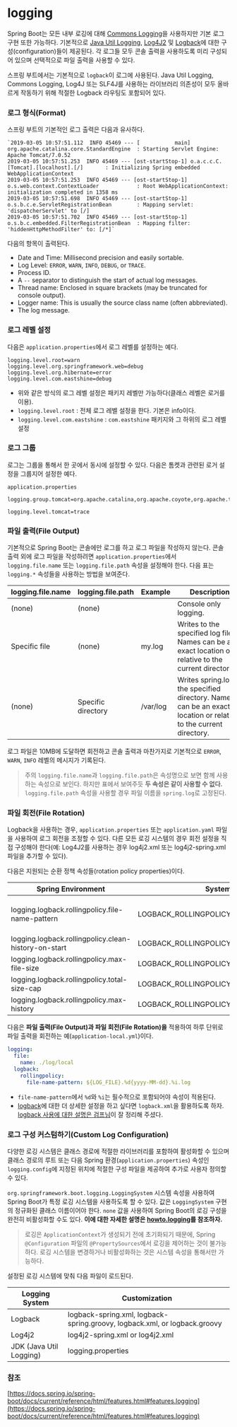 # logging

Spring Boot는 모든 내부 로깅에 대해 [Commons Logging](https://commons.apache.org/logging)을 사용하지만 기본 로그 구현 또한 가능하다. 기본적으로 [Java Util Logging](https://docs.oracle.com/javase/8/docs/api/java/util/logging/package-summary.html), [Log4J2](https://logging.apache.org/log4j/2.x/) 및 [Logback](https://logback.qos.ch/)에 대한 구성(configuration)들이 제공된다. 각 로그들 모두 콘솔 출력을 사용하도록 미리 구성되어 있으며 선택적으로 파일 출력을 사용할 수 있다.

스프링 부트에서는 기본적으로 `logback`이 로그에 사용된다. Java Util Logging, Commons Logging, Log4J 또는 SLF4J를 사용하는 라이브러리 의존성이 모두 올바르게 작동하기 위해 적절한 Logback 라우팅도 포함되어 있다.

### 로그 형식(Format)

스프링 부트의 기본적인 로그 출력은 다음과 유사하다.

```
`2019-03-05 10:57:51.112  INFO 45469 --- [           main] org.apache.catalina.core.StandardEngine  : Starting Servlet Engine: Apache Tomcat/7.0.52
2019-03-05 10:57:51.253  INFO 45469 --- [ost-startStop-1] o.a.c.c.C.[Tomcat].[localhost].[/]       : Initializing Spring embedded WebApplicationContext
2019-03-05 10:57:51.253  INFO 45469 --- [ost-startStop-1] o.s.web.context.ContextLoader            : Root WebApplicationContext: initialization completed in 1358 ms
2019-03-05 10:57:51.698  INFO 45469 --- [ost-startStop-1] o.s.b.c.e.ServletRegistrationBean        : Mapping servlet: 'dispatcherServlet' to [/]
2019-03-05 10:57:51.702  INFO 45469 --- [ost-startStop-1] o.s.b.c.embedded.FilterRegistrationBean  : Mapping filter: 'hiddenHttpMethodFilter' to: [/*]`
```

다음의 항목이 출력된다.

- Date and Time: Millisecond precision and easily sortable.
- Log Level: `ERROR`, `WARN`, `INFO`, `DEBUG`, or `TRACE`.
- Process ID.
- A `--` separator to distinguish the start of actual log messages.
- Thread name: Enclosed in square brackets (may be truncated for console output).
- Logger name: This is usually the source class name (often abbreviated).
- The log message.

### 로그 레벨 설정

다음은 `application.properties`에서 로그 레벨를 설정하는 예다.

```
logging.level.root=warn
logging.level.org.springframework.web=debug
logging.level.org.hibernate=error
logging.level.com.eastshine=debug
```

- 위와 같은 방식의 로그 레벨 설정은 패키지 레벨만 가능하다(클래스 레벨은 로거를 이용).
- `logging.level.root` : 전체 로그 레벨 설정을 한다. 기본은 info이다.
- `logging.level.com.eastshine` : `com.eastshine` 패키지와 그 하위의 로그 레벨 설정

### 로그 그룹

로그는 그룹을 통해서 한 곳에서 동시에 설정할 수 있다. 다음은 톰켓과 관련된 로거 설정을 그룹지어 설정한 예다.

`application.properties`

```
logging.group.tomcat=org.apache.catalina,org.apache.coyote,org.apache.tomcat

logging.level.tomcat=trace
```

### 파일 출력(**File Output**)

기본적으로 Spring Boot는 콘솔에만 로그를 하고 로그 파일을 작성하지 않는다. 콘솔 출력 외에 로그 파일을 작성하려면 `application.properties`에서 `logging.file.name` 또는 `logging.file.path` 속성을 설정해야 한다.
다음 표는 `logging.*` 속성들을 사용하는 방법을 보여준다.

| logging.file.name | logging.file.path | Example | Description |
| --- | --- | --- | --- |
| (none) | (none) |  | Console only logging. |
| Specific file | (none) | my.log | Writes to the specified log file. Names can be an exact location or relative to the current directory. |
| (none) | Specific directory | /var/log | Writes spring.log to the specified directory. Names can be an exact location or relative to the current directory. |

로그 파일은 10MB에 도달하면 회전하고 콘솔 출력과 마찬가지로 기본적으로 `ERROR`,  `WARN`, `INFO` 레벨의 메시지가 기록된다.

> 주의
`logging.file.name`과 `logging.file.path`은 속성명으로 보면 함께 사용하는 속성으로 보인다. 하지만 표에서 보여주듯 **두 속성은 같이 사용할 수 없다.** `logging.file.path` 속성을 사용할 경우 파일 이름을 `spring.log`로 고정된다.
> 

### 파일 회전(**File Rotation**)

Logback을 사용하는 경우, `application.properties` 또는 `application.yaml` 파일을 사용하여 로그 회전을 조정할 수 있다. 다른 모든 로깅 시스템의 경우 회전 설정을 직접 구성해야 한다(예: Log4J2를 사용하는 경우 log4j2.xml 또는 log4j2-spring.xml 파일을 추가할 수 있다).

다음은 지원되는 순환 정책 속성들(rotation policy properties)이다.

| Spring Environment | System Property | Comments |
| --- | --- | --- |
| logging.logback.rollingpolicy.file-name-pattern | LOGBACK_ROLLINGPOLICY_FILE_NAME_PATTERN | Pattern for rolled-over log file names (default ${LOG_FILE}.%d{yyyy-MM-dd}.%i.gz). |
| logging.logback.rollingpolicy.clean-history-on-start | LOGBACK_ROLLINGPOLICY_CLEAN_HISTORY_ON_START | Whether to clean the archive log files on startup. |
| logging.logback.rollingpolicy.max-file-size | LOGBACK_ROLLINGPOLICY_MAX_FILE_SIZE | Maximum log file size. |
| logging.logback.rollingpolicy.total-size-cap | LOGBACK_ROLLINGPOLICY_TOTAL_SIZE_CAP | Total size of log backups to be kept. |
| logging.logback.rollingpolicy.max-history | LOGBACK_ROLLINGPOLICY_MAX_HISTORY | Maximum number of archive log files to keep. |

다음은 **파일 출력(File Output)과 파일 회전(File Rotation)을** 적용하여 하루 단위로 파일 출력을 회전하는 예(`application-local.yml`)이다.

```yaml
logging:
  file:
    name: ./log/local
  logback:
    rollingpolicy:
      file-name-pattern: ${LOG_FILE}.%d{yyyy-MM-dd}.%i.log
```

- `file-name-pattern`에서 `%d`와 `%i`는 필수적으로 포함되어야 속성이 적용된다.
- [logback](https://logback.qos.ch/manual/index.html)에 대한 더 상세한 설정을 하고 싶다면 `logback.xml`을 활용하도록 하자. [logback 사용에 대한 설명은 검프님](https://livenow14.tistory.com/64)이 잘 정리해 주셨다.

### 로그 구성 커스텀하기(**Custom Log Configuration)**

다양한 로깅 시스템은 클래스 경로에 적절한 라이브러리를 포함하여 활성화할 수 있으며 클래스 경로의 루트 또는 다음 Spring 환경(`application.properties`) 속성인 `logging.config`에 지정된 위치에 적절한 구성 파일을 제공하여 추가로 사용자 정의할 수 있다.

`org.springframework.boot.logging.LoggingSystem` 시스템 속성을 사용하여 Spring Boot가 특정 로깅 시스템을 사용하도록 할 수 있다. 값은 `LoggingSystem` 구현의 정규화된 클래스 이름이어야 한다. `none` 값을 사용하여 Spring Boot의 로깅 구성을 완전히 비활성화할 수도 있다. **이에 대한 자세한 설명은 [howto.logging](https://docs.spring.io/spring-boot/docs/current/reference/html/howto.html#howto.logging)를 참조하자.**

> 로깅은 `ApplicationContext`가 생성되기 전에 초기화되기 때문에, Spring `@Configuration` 파일의 `@PropertySources`에서 로깅을 제어하는 것이 불가능하다. 로깅 시스템을 변경하거나 비활성화하는 것은 시스템 속성을 통해서만 가능하다.
> 

설정된 로깅 시스템에 맞춰 다음 파일이 로드된다.

| Logging System | Customization |
| --- | --- |
| Logback | logback-spring.xml, logback-spring.groovy, logback.xml, or logback.groovy |
| Log4j2 | log4j2-spring.xml or log4j2.xml |
| JDK (Java Util Logging) | logging.properties |

### 참조

[https://docs.spring.io/spring-boot/docs/current/reference/html/features.html#features.logging](https://docs.spring.io/spring-boot/docs/current/reference/html/features.html#features.logging)
